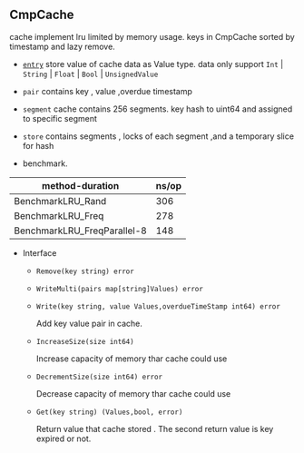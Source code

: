 CmpCache
------------

cache implement lru limited by memory usage. keys in CmpCache sorted by timestamp and lazy remove. 

- [`entry`](#entry)
    store value of cache data as Value type. data only support `Int` | `String` | `Float` | `Bool` | `UnsignedValue`

- `pair`
    contains key , value ,overdue timestamp

- `segment`
    cache contains 256 segments.
    key hash to uint64 and assigned to specific segment 
  
- `store`
     contains segments , locks of each segment ,and a temporary slice for hash 


- benchmark.


| method-duration  | ns/op |
| ------------ | ---- |
| BenchmarkLRU_Rand  | 306 |
| BenchmarkLRU_Freq  | 278 |
| BenchmarkLRU_FreqParallel-8 | 148 |


- Interface
    
    - ``Remove(key string) error``
    
    - ``WriteMulti(pairs map[string]Values) error``
  
    - ``Write(key string, value Values,overdueTimeStamp int64) error``

      Add key value pair in cache.
    - ``IncreaseSize(size int64)``
      
      Increase capacity of memory thar cache could use
    - ``DecrementSize(size int64) error``
      
      Decrease capacity of memory thar cache could use
    - ``Get(key string) (Values,bool, error)``
      
      Return value that cache stored . The second return value is key expired or not. 

